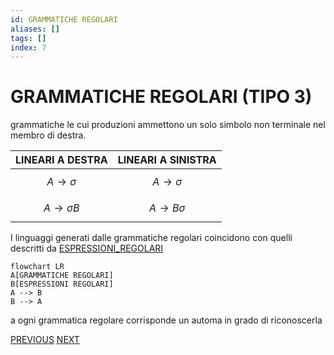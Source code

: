 ```yaml
---
id: GRAMMATICHE REGOLARI
aliases: []
tags: []
index: 7
---
```

# GRAMMATICHE REGOLARI (TIPO 3)

grammatiche le cui  produzioni ammettono un solo simbolo non terminale nel membro di destra.

| LINEARI A DESTRA             | LINEARI A SINISTRA          |
| ---------------------------- | --------------------------- |
| $$A \rightarrow \sigma  $$   | $$A \rightarrow \sigma  $$  |
| $$A \rightarrow \sigma B  $$ | $$A \rightarrow B\sigma  $$ |

 I linguaggi generati dalle grammatiche regolari coincidono con quelli descritti da [ESPRESSIONI_REGOLARI](ESPRESSIONI_REGOLARI.md)

```mermaid
flowchart LR
A[GRAMMATICHE REGOLARI]
B[ESPRESSIONI REGOLARI]
A --> B
B --> A
```
a ogni grammatica regolare corrisponde un automa in grado di riconoscerla

[PREVIOUS](pages/GRAMMATICHE_TIPO_2.md) [NEXT](ESPRESSIONI_REGOLARI.md)
